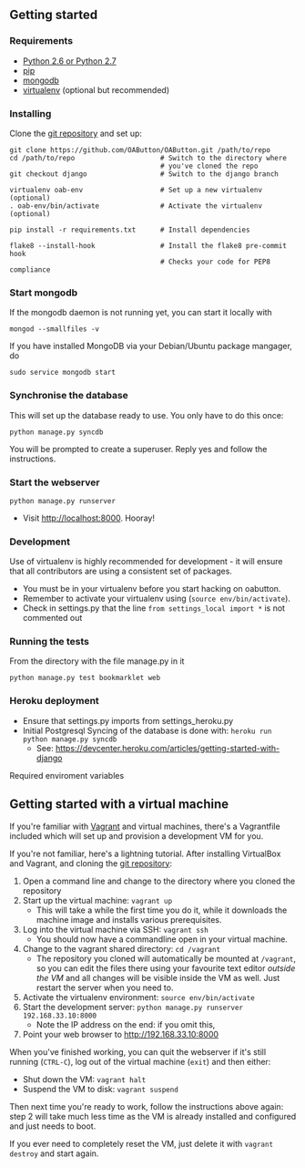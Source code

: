 ## Getting started

### Requirements

 * [Python 2.6 or Python 2.7](http://www.python.org/getit/)
 * [pip](http://www.pip-installer.org/en/latest/installing.html)
 * [mongodb](http://docs.mongodb.org/manual/installation/)
 * [virtualenv](https://pypi.python.org/pypi/virtualenv) (optional but
   recommended)

### Installing

Clone the [git repository][repo] and set up:
```
git clone https://github.com/OAButton/OAButton.git /path/to/repo
cd /path/to/repo                     # Switch to the directory where
                                     # you've cloned the repo
git checkout django                  # Switch to the django branch

virtualenv oab-env                   # Set up a new virtualenv (optional)
. oab-env/bin/activate               # Activate the virtualenv (optional)

pip install -r requirements.txt      # Install dependencies

flake8 --install-hook                # Install the flake8 pre-commit hook
                                     # Checks your code for PEP8 compliance
```

### Start mongodb

If the mongodb daemon is not running yet, you can start it locally with
```
mongod --smallfiles -v
```

If you have installed MongoDB via your Debian/Ubuntu package mangager, do
```
sudo service mongodb start
```

### Synchronise the database

This will set up the database ready to use. You only have to do this once:
```
python manage.py syncdb
```
You will be prompted to create a superuser. Reply yes and follow the
instructions.


### Start the webserver

```
python manage.py runserver
```

 * Visit <http://localhost:8000>. Hooray!

### Development

Use of virtualenv is highly recommended for development - it will
ensure that all contributors are using a consistent set of packages.

 * You must be in your virtualenv before you start hacking on oabutton.
 * Remember to activate your virtualenv using (`source env/bin/activate`).
 * Check in settings.py that the line `from settings_local import *`
   is not commented out

### Running the tests

From the directory with the file manage.py in it
```
python manage.py test bookmarklet web
```

### Heroku deployment

 * Ensure that settings.py imports from settings_heroku.py
 * Initial Postgresql Syncing of the database is done with: `heroku run python manage.py syncdb`
   * See: https://devcenter.heroku.com/articles/getting-started-with-django

Required enviroment variables

## Getting started with a virtual machine

If you're familiar with [Vagrant](http://vagrantup.com/) and virtual
machines, there's a Vagrantfile included which will set up and
provision a development VM for you.

If you're not familiar, here's a lightning tutorial. After installing
VirtualBox and Vagrant, and cloning the [git repository][repo]:

1. Open a command line and change to the directory where you cloned
   the repository
2. Start up the virtual machine: `vagrant up`
    * This will take a while the first time you do it, while it
      downloads the machine image and installs various prerequisites.
3. Log into the virtual machine via SSH: `vagrant ssh`
    * You should now have a commandline open in your virtual machine.
4. Change to the vagrant shared directory: `cd /vagrant`
    * The repository you cloned will automatically be mounted at
      `/vagrant`, so you can edit the files there using your favourite
      text editor *outside the VM* and all changes will be visible
      inside the VM as well.  Just restart the server when you need
      to.
5. Activate the virtualenv environment: `source env/bin/activate`
6. Start the development server: `python manage.py runserver
   192.168.33.10:8000`
    * Note the IP address on the end: if you omit this, 
7. Point your web browser to <http://192.168.33.10:8000>

When you've finished working, you can quit the webserver if it's still
running (`CTRL-C`), log out of the virtual machine (`exit`) and then
either:

* Shut down the VM: `vagrant halt`
* Suspend the VM to disk: `vagrant suspend`

Then next time you're ready to work, follow the instructions above
again: step 2 will take much less time as the VM is already installed
and configured and just needs to boot.

If you ever need to completely reset the VM, just delete it with
`vagrant destroy` and start again.

[repo]: http://github.com/OAButton/OAButton
